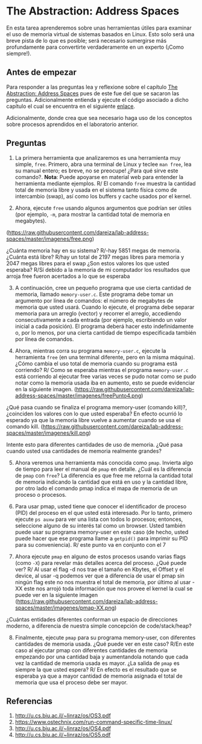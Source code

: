 # The Abstraction: Address Spaces #

En esta tarea aprenderemos sobre unas herramientas útiles para examinar el uso de memoria virtual de sistemas basados en Linux. 
Esto solo será una breve pista de lo que es posible; será necesario sumergirse más profundamente para convertirte verdaderamente 
en un experto (¡Como siempre!).

## Antes de empezar ##

Para responder a las preguntas lea y reflexione sobre el capítulo [The Abstraction: Address Spaces]( http://pages.cs.wisc.edu/~remzi/OSTEP/vm-intro.pdf) pues de este fue del que se sacaron las preguntas. Adicionalmente entienda y ejecute el código asociado a dicho capítulo el cual se encuentra en el siguiente [enlace](https://github.com/remzi-arpacidusseau/ostep-code/tree/master/vm-intro). 

Adicionalmente, donde crea que sea necesario haga uso de los conceptos sobre procesos aprendidos en el laboratorio anterior.

## Preguntas ##

1. La primera herramienta que analizaremos es una herramienta muy simple, ```free```. Primero, abra una terminal de Linux y
teclee ```man free```, lea su manual entero; es breve, no se preocupe! ¿Para qué sirve este comando?. **Nota**: Puede apoyarse en
material web para entender la herramienta mediante ejemplos.
R/ El comando ```free``` muestra la cantidad total de memoria libre y usada en el sistema tanto física como de intercambio (swap), así como los buffers y cache usados por el kernel.

2. Ahora, ejecute ```free``` usando algunos argumentos que podrían ser útiles (por ejemplo, ```-m```, para mostrar
la cantidad total de memoria en megabytes).

(https://raw.githubusercontent.com/dareiza/lab-address-spaces/master/imagenes/free.png)

¿Cuánta memoria hay en su sistema?
R/-hay 5851 megas de memoria.
¿Cuánta está libre?
R/hay un total de 2197 megas libres para memoria y 2047 megas libres para el swap
¿Son estos valores los que usted esperaba?
R/Sí debido a la memoria de mi computador los resultados que arroja free fueron acertados a lo que se esperaba

3. A continuación, cree un pequeño programa que use cierta cantidad de memoria, llamado ```memory-user.c```.
Este programa debe tomar un argumento por línea de comandos: el número de megabytes de memoria que usted usará.
Cuando lo ejecute, el programa debe separar memoria para un arreglo (vector) y recorrer el arreglo,
accediendo consecutivamente a cada entrada (por ejemplo, escribiendo un valor inicial a cada posición). El programa deberá hacer esto indefinidamente o,
por lo menos, por una cierta cantidad de tiempo especificada también por línea de comandos.

4. Ahora, mientras corra su programa ```memory-user.c```, ejecute la herramienta ```free``` (en una terminal diferente, pero en la misma máquina).
¿Cómo cambia el uso total de memoria cuando su programa está corriendo?
R/ Como se esperaba mientras el programa `memory-user.c` está corriendo al ejecutar free varias veces se pudo notar como se pudo notar como la memoria usada iba en aumento, esto se puede evidenciar en la siguiente imagen.
(https://raw.githubusercontent.com/dareiza/lab-address-spaces/master/imagenes/freePunto4.png)

¿Qué pasa cuando se finaliza el programa memory-user (comando kill)?, ¿coinciden los valores con lo que usted esperaba? En efecto ocurrió lo esperado ya que la memoria libre vuelve a aumentar cuando se usa el comando kill.
(https://raw.githubusercontent.com/dareiza/lab-address-spaces/master/imagenes/kill.png)

Intente esto para diferentes cantidades de uso de memoria. ¿Qué pasa cuando usted usa cantidades de memoria realmente grandes?

5. Ahora veremos una herramienta más conocida como ```pmap```. Invierta algo de tiempo para leer el manual de ```pmap```
en detalle. ¿Cuál es la diferencia de ```pmap``` con ```free```? La diferencia es que  free me retorna la cantidad total de memoria indicando la cantidad que está en uso y la cantidad libre, por otro lado el comando pmap indica el mapa de memoria de un proceso o procesos.

6. Para usar pmap, usted tiene que conocer el identificador de proceso (PID) del proceso en el que usted está interesado.
Por lo tanto, primero ejecute ```ps auxw``` para ver una lista con todos lo procesos; entonces, seleccione alguno de su interés tal como un browser. Usted también puede usar su programa memory-user en este caso (de hecho, usted puede hacer que ese programa llame a ```getpid()``` para imprimir su PID para su conveniencia).
R/ este punto va en conjunto con el 7

7. Ahora ejecute ```pmap``` en alguno de estos procesos usando varias flags (como ```-X```) para revelar más detalles acerca del proceso.
¿Qué puede ver?
R/ Al usar el flag -d nos trae el tamaño en Kbytes, el Offset y el device, al usar -q podemos ver que a diferencia de usar el pmap sin ningún flag este no nos muestra el total de memoria, por último al usar -XX este nos arrojó toda información que nos provee el kernel la cual se puede ver en la siguiente imagen
(https://raw.githubusercontent.com/dareiza/lab-address-spaces/master/imagenes/pmap-XX.png)

¿Cuántas entidades diferentes conforman un espacio de direcciones moderno, a diferencia de nuestra simple concepción de code/stack/heap?

8. Finalmente, ejecute ```pmap``` para su programa memory-user, con diferentes cantidades de memoria usada.
¿Qué puede ver en este caso?
R/En este caso al ejecutar pmap con diferentes cantidades de memoria empezando por una cantidad baja y aumentandola notando que cada vez la cantidad de memoria usada es mayor.
¿La salida de ```pmap``` es siempre la que usted espera?
R/ En efecto es el resultado que se esperaba ya que a mayor cantidad de memoria asignada el total de memoria que usa el proceso debe ser mayor.

## Referencias ##

1. http://u.cs.biu.ac.il/~linraz/os/OS3.pdf
2. https://www.ostechnix.com/run-command-specific-time-linux/
3. http://u.cs.biu.ac.il/~linraz/os/OS4.pdf
4. http://u.cs.biu.ac.il/~linraz/os/OS5.pdf

